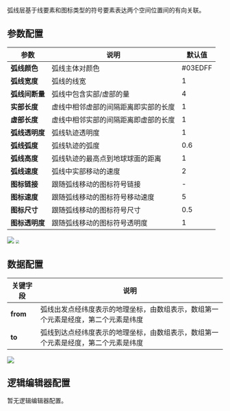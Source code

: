
弧线层基于线要素和图标类型的符号要素表达两个空间位置间的有向关联。

## 参数配置
| 参数 | 说明 | 默认值 |
| --- | --- | --- |
| **弧线颜色** | 弧线主体对颜色 | #03EDFF |
| **弧线宽度** | 弧线的线宽 | 1 |
| **弧线间断量** | 弧线中包含实部/虚部的量 | 4 |
| **实部长度** | 虚线中相邻虚部的间隔距离即实部的长度 | 1 |
| **虚部长度** | 虚线中相邻实部的间隔距离即虚部的长度 | 1 |
| **弧线透明度** | 弧线轨迹透明度 | 1 |
| **弧线弧度** | 弧线轨迹的弧度 | 0.6 |
| **弧线高度** | 弧线轨迹的最高点到地球球面的距离 | 1 |
| **弧线速度** | 弧线中实部移动的速度 | 2 |
| **图标链接** | 跟随弧线移动的图标符号链接 | - |
| **图标速度** | 跟随弧线移动的图标符号移动速度 | 5 |
| **图标尺寸** | 跟随弧线移动的图标符号尺寸 | 0.5 |
| **图标透明度** | 跟随弧线移动的图标符号透明度 | 1 |

![](https://qcloudimg.tencent-cloud.cn/raw/346dad2306fb8c1e5404542a0cec125b.png)
<img src="https://qcloudimg.tencent-cloud.cn/raw/dee5ef809891a78cb1c0502cdd3772a0.png"  style="zoom:50%;">

## 数据配置
| 关键字段 | 说明 |
| --- | --- |
| **from** | 弧线出发点经纬度表示的地理坐标，由数组表示，数组第一个元素是经度，第二个元素是纬度 |
| **to** | 弧线到达点经纬度表示的地理坐标，由数组表示，数组第一个元素是经度，第二个元素是纬度 |

![](https://qcloudimg.tencent-cloud.cn/raw/b19a8f6d4a6d73ac7d69bcfb3d83fc14.png)

## 逻辑编辑器配置
暂无逻辑编辑器配置。
